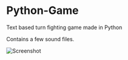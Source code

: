 # Python-Game
Text based turn fighting game made in Python


Contains a few sound files.


<img src="screenshot.PNG" alt="Screenshot" title="Game Screenshot">
